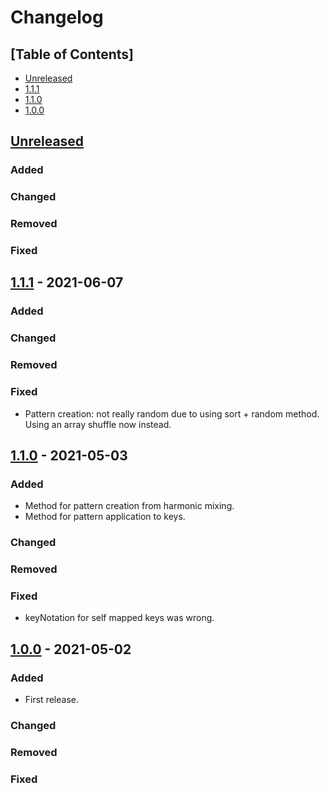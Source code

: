 # Changelog

## [Table of Contents]
- [Unreleased](#unreleased)
- [1.1.1](#111---2021-06-07)
- [1.1.0](#110---2021-05-03)
- [1.0.0](#100---2021-05-02)

## [Unreleased][]
### Added
### Changed
### Removed
### Fixed

## [1.1.1] - 2021-06-07
### Added
### Changed
### Removed
### Fixed
- Pattern creation: not really random due to using sort + random method. Using an array shuffle now instead.

## [1.1.0] - 2021-05-03
### Added
- Method for pattern creation from harmonic mixing.
- Method for pattern application to keys.
### Changed
### Removed
### Fixed
- keyNotation for self mapped keys was wrong.

## [1.0.0] - 2021-05-02
### Added
- First release.
### Changed
### Removed
### Fixed

[Unreleased]: https://github.com/regorxxx/Camelot-Wheel-Notation/compare/v1.1.1...HEAD
[1.1.1]: https://github.com/regorxxx/Camelot-Wheel-Notation/compare/v1.1.0...v1.1.1
[1.1.0]: https://github.com/regorxxx/Camelot-Wheel-Notation/compare/v1.0.0...v1.1.0
[1.0.0]: https://github.com/regorxxx/Camelot-Wheel-Notation/compare/16b9932...v1.0.0
